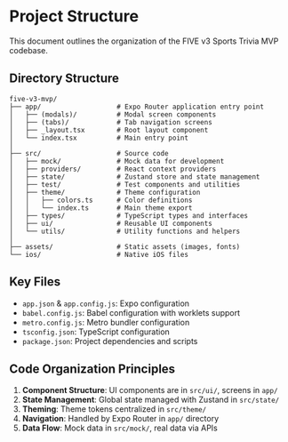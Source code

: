 # Project Structure

This document outlines the organization of the FIVE v3 Sports Trivia MVP codebase.

## Directory Structure

```
five-v3-mvp/
├── app/                   # Expo Router application entry point
│   ├── (modals)/          # Modal screen components
│   ├── (tabs)/            # Tab navigation screens
│   ├── _layout.tsx        # Root layout component
│   └── index.tsx          # Main entry point
│
├── src/                   # Source code
│   ├── mock/              # Mock data for development
│   ├── providers/         # React context providers
│   ├── state/             # Zustand store and state management
│   ├── test/              # Test components and utilities
│   ├── theme/             # Theme configuration
│   │   ├── colors.ts      # Color definitions
│   │   └── index.ts       # Main theme export
│   ├── types/             # TypeScript types and interfaces
│   ├── ui/                # Reusable UI components
│   └── utils/             # Utility functions and helpers
│
├── assets/                # Static assets (images, fonts)
└── ios/                   # Native iOS files
```

## Key Files

- `app.json` & `app.config.js`: Expo configuration
- `babel.config.js`: Babel configuration with worklets support
- `metro.config.js`: Metro bundler configuration
- `tsconfig.json`: TypeScript configuration
- `package.json`: Project dependencies and scripts

## Code Organization Principles

1. **Component Structure**: UI components are in `src/ui/`, screens in `app/`
2. **State Management**: Global state managed with Zustand in `src/state/`
3. **Theming**: Theme tokens centralized in `src/theme/`
4. **Navigation**: Handled by Expo Router in `app/` directory
5. **Data Flow**: Mock data in `src/mock/`, real data via APIs
